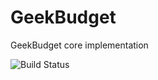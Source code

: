 # GeekBudget
GeekBudget core implementation

![Build Status](https://travis-ci.org/minajevs/GeekBudget.svg?branch=master)
